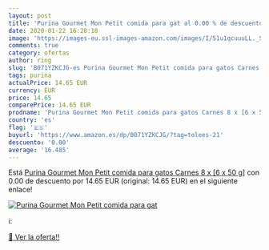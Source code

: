 ```yaml
---
layout: post
title: 'Purina Gourmet Mon Petit comida para gat al 0.00 % de descuento'
date: 2020-01-22 16:28:18
image: 'https://images-eu.ssl-images-amazon.com/images/I/51u1qcuuuLL._SL200_.jpg'
comments: true
category: ofertas
author: ring
slug: 'B071YZKCJG-es Purina Gourmet Mon Petit comida para gatos Carnes 8 x [6 x...'
tags: purina
actualPrice: 14.65 EUR
currency: EUR
price: 14.65
comparePrice: 14.65 EUR
prodname: 'Purina Gourmet Mon Petit comida para gatos Carnes 8 x [6 x 50 g]'
country: 'es'
flag: '🇪🇸'
buyurl: 'https://www.amazon.es/dp/B071YZKCJG/?tag=tolees-21'
descuento: '0.00'
average: '16.485'
---
```


Está [Purina Gourmet Mon Petit comida para gatos Carnes 8 x [6 x 50 g]](https://www.amazon.es/dp/B071YZKCJG/?tag=tolees-21) con 0.00 de descuento por 14.65 EUR (original: 14.65 EUR) en el siguiente enlace!

[![Purina Gourmet Mon Petit comida para gat](https://images-eu.ssl-images-amazon.com/images/I/51u1qcuuuLL._SL200_.jpg)](https://www.amazon.es/dp/B071YZKCJG/?tag=tolees-21)

ℹ️:


[🛒 Ver la oferta!!](https://www.amazon.es/dp/B071YZKCJG/?tag=tolees-21)
